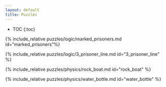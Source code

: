 ```yaml
---
layout: default
title: Puzzles
---
```


* TOC
{:toc}

{% include_relative puzzles/logic/marked_prisoners.md id="marked_prisoners"%}

{% include_relative puzzles/logic/3_prisoner_line.md id="3_prisoner_line" %}

<!-- {% include_relative puzzles/logic/tall_and_short.md id="tall_and_short" %} -->

{% include_relative puzzles/physics/rock_boat.md id="rock_boat" %}

{% include_relative puzzles/physics/water_bottle.md id="water_bottle" %}
